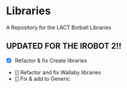 # Libraries
A Repository for the LACT Botball Libraries

## UPDATED FOR THE IROBOT 2!!

- [x] Refactor & fix Create libraries
- [] Refactor and fix Wallaby libraries
- [] Fix & add to Generic
